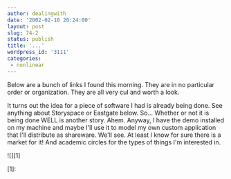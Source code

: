 ```yaml
---
author: dealingwith
date: '2002-02-10 20:24:00'
layout: post
slug: 74-2
status: publish
title: '...'
wordpress_id: '3111'
categories:
 - nonlinear
---
```


Below are a bunch of links I found this morning. They are in no particular
order or organization. They are all very cul and worth a look.


It turns out the idea for a piece of software I had is already being done. See
anything about Storyspace or Eastgate below. So... Whether or not it is being
done WELL is another story. Ahem. Anyway, I have the demo installed on my
machine and maybe I'll use it to model my own custom application that I'll
distribute as shareware. We'll see. At least I know for sure there is a market
for it! And academic circles for the types of things I'm interested in.

![][1]

   [1]:

